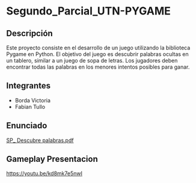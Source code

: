 # Segundo_Parcial_UTN-PYGAME

## Descripción

Este proyecto consiste en el desarrollo de un juego utilizando la biblioteca Pygame en Python. El objetivo del juego es descubrir palabras ocultas en un tablero, similar a un juego de sopa de letras. Los jugadores deben encontrar todas las palabras en los menores intentos posibles para ganar.

## Integrantes

- Borda Victoria
- Fabian Tullo

## Enunciado

[SP_ Descubre palabras.pdf](https://github.com/user-attachments/files/17787659/SP_.Descubre.palabras.pdf)

## Gameplay Presentacion

<https://youtu.be/kd8mk7e5nwI>
